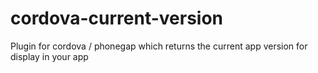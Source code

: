 cordova-current-version
=======================

Plugin for cordova / phonegap which returns the current app version for display in your app
